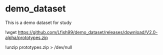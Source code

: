 # demo_dataset
This is a demo dataset for study

!wget https://github.com/Lfish99/demo_dataset/releases/download/V2.0-alpha/prototypes.zip

!unzip prototypes.zip > /dev/null
